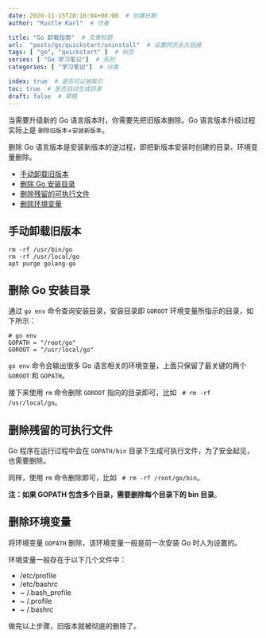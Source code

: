 ```yaml
---
date: 2020-11-15T20:16:04+08:00  # 创建日期
author: "Rustle Karl"  # 作者

title: "Go 卸载指南"  # 文章标题
url:  "posts/go/quickstart/uninstall"  # 设置网页永久链接
tags: [ "go", "quickstart" ]  # 标签
series: [ "Go 学习笔记"]  # 系列
categories: [ "学习笔记"]  # 分类

index: true  # 是否可以被索引
toc: true  # 是否自动生成目录
draft: false  # 草稿
---
```


当需要升级新的 Go 语言版本时，你需要先把旧版本删除。Go 语言版本升级过程实际上是 `删除旧版本`+`安装新版本`。

删除 Go 语言版本是安装新版本的逆过程，即把新版本安装时创建的目录、环境变量删除。

- [手动卸载旧版本](#手动卸载旧版本)
- [删除 Go 安装目录](#删除-go-安装目录)
- [删除残留的可执行文件](#删除残留的可执行文件)
- [删除环境变量](#删除环境变量)

## 手动卸载旧版本

```shell
rm -rf /usr/bin/go
rm -rf /usr/local/go
apt purge golang-go
```

## 删除 Go 安装目录

通过 `go env` 命令查询安装目录，安装目录即 `GOROOT` 环境变量所指示的目录，如下所示：

```shell
# go env
GOPATH = "/root/go"
GOROOT = "/usr/local/go"
```

`go env` 命令会输出很多 Go 语言相关的环境变量，上面只保留了最关键的两个 `GOROOT` 和 `GOPATH`。

接下来使用 `rm` 命令删除 `GOROOT` 指向的目录即可，比如 ` # rm -rf /usr/local/go`。

## 删除残留的可执行文件

Go 程序在运行过程中会在 `GOPATH/bin` 目录下生成可执行文件，为了安全起见，也需要删除。

同样，使用 `rm` 命令删除即可，比如 ` # rm -rf /root/go/bin`。

**注：如果 GOPATH 包含多个目录，需要删除每个目录下的 bin 目录**。

## 删除环境变量

将环境变量 `GOPATH` 删除，该环境变量一般是前一次安装 Go 时人为设置的。

环境变量一般存在于以下几个文件中：

* /etc/profile
* /etc/bashrc
* ~ /.bash_profile
* ~ /.profile
* ~ /.bashrc

做完以上步骤，旧版本就被彻底的删除了。
